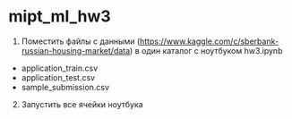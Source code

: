 # mipt_ml_hw3

1. Поместить файлы с данными (https://www.kaggle.com/c/sberbank-russian-housing-market/data) в один каталог с ноутбуком hw3.ipynb
* application_train.csv
* application_test.csv
* sample_submission.csv

2. Запустить все ячейки ноутбука
